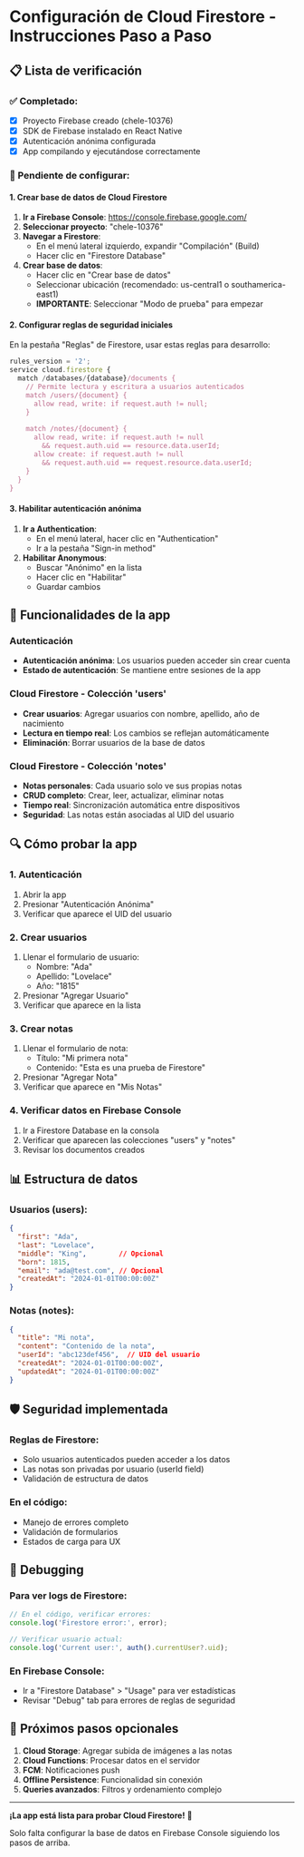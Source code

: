 # Configuración de Cloud Firestore - Instrucciones Paso a Paso

## 📋 Lista de verificación

### ✅ Completado:
- [x] Proyecto Firebase creado (chele-10376)
- [x] SDK de Firebase instalado en React Native
- [x] Autenticación anónima configurada
- [x] App compilando y ejecutándose correctamente

### 🔧 Pendiente de configurar:

#### 1. Crear base de datos de Cloud Firestore

1. **Ir a Firebase Console**: https://console.firebase.google.com/
2. **Seleccionar proyecto**: "chele-10376"
3. **Navegar a Firestore**:
   - En el menú lateral izquierdo, expandir "Compilación" (Build)
   - Hacer clic en "Firestore Database"
4. **Crear base de datos**:
   - Hacer clic en "Crear base de datos"
   - Seleccionar ubicación (recomendado: us-central1 o southamerica-east1)
   - **IMPORTANTE**: Seleccionar "Modo de prueba" para empezar

#### 2. Configurar reglas de seguridad iniciales

En la pestaña "Reglas" de Firestore, usar estas reglas para desarrollo:

```javascript
rules_version = '2';
service cloud.firestore {
  match /databases/{database}/documents {
    // Permite lectura y escritura a usuarios autenticados
    match /users/{document} {
      allow read, write: if request.auth != null;
    }
    
    match /notes/{document} {
      allow read, write: if request.auth != null 
        && request.auth.uid == resource.data.userId;
      allow create: if request.auth != null 
        && request.auth.uid == request.resource.data.userId;
    }
  }
}
```

#### 3. Habilitar autenticación anónima

1. **Ir a Authentication**:
   - En el menú lateral, hacer clic en "Authentication"
   - Ir a la pestaña "Sign-in method"
2. **Habilitar Anonymous**:
   - Buscar "Anónimo" en la lista
   - Hacer clic en "Habilitar"
   - Guardar cambios

## 🚀 Funcionalidades de la app

### Autenticación
- **Autenticación anónima**: Los usuarios pueden acceder sin crear cuenta
- **Estado de autenticación**: Se mantiene entre sesiones de la app

### Cloud Firestore - Colección 'users'
- **Crear usuarios**: Agregar usuarios con nombre, apellido, año de nacimiento
- **Lectura en tiempo real**: Los cambios se reflejan automáticamente
- **Eliminación**: Borrar usuarios de la base de datos

### Cloud Firestore - Colección 'notes' 
- **Notas personales**: Cada usuario solo ve sus propias notas
- **CRUD completo**: Crear, leer, actualizar, eliminar notas
- **Tiempo real**: Sincronización automática entre dispositivos
- **Seguridad**: Las notas están asociadas al UID del usuario

## 🔍 Cómo probar la app

### 1. Autenticación
1. Abrir la app
2. Presionar "Autenticación Anónima"
3. Verificar que aparece el UID del usuario

### 2. Crear usuarios
1. Llenar el formulario de usuario:
   - Nombre: "Ada"
   - Apellido: "Lovelace" 
   - Año: "1815"
2. Presionar "Agregar Usuario"
3. Verificar que aparece en la lista

### 3. Crear notas
1. Llenar el formulario de nota:
   - Título: "Mi primera nota"
   - Contenido: "Esta es una prueba de Firestore"
2. Presionar "Agregar Nota"
3. Verificar que aparece en "Mis Notas"

### 4. Verificar datos en Firebase Console
1. Ir a Firestore Database en la consola
2. Verificar que aparecen las colecciones "users" y "notes"
3. Revisar los documentos creados

## 📊 Estructura de datos

### Usuarios (users):
```json
{
  "first": "Ada",
  "last": "Lovelace", 
  "middle": "King",        // Opcional
  "born": 1815,
  "email": "ada@test.com", // Opcional
  "createdAt": "2024-01-01T00:00:00Z"
}
```

### Notas (notes):
```json
{
  "title": "Mi nota",
  "content": "Contenido de la nota",
  "userId": "abc123def456",  // UID del usuario
  "createdAt": "2024-01-01T00:00:00Z",
  "updatedAt": "2024-01-01T00:00:00Z"
}
```

## 🛡️ Seguridad implementada

### Reglas de Firestore:
- Solo usuarios autenticados pueden acceder a los datos
- Las notas son privadas por usuario (userId field)
- Validación de estructura de datos

### En el código:
- Manejo de errores completo
- Validación de formularios
- Estados de carga para UX

## 🐛 Debugging

### Para ver logs de Firestore:
```javascript
// En el código, verificar errores:
console.log('Firestore error:', error);

// Verificar usuario actual:
console.log('Current user:', auth().currentUser?.uid);
```

### En Firebase Console:
- Ir a "Firestore Database" > "Usage" para ver estadísticas
- Revisar "Debug" tab para errores de reglas de seguridad

## 🎯 Próximos pasos opcionales

1. **Cloud Storage**: Agregar subida de imágenes a las notas
2. **Cloud Functions**: Procesar datos en el servidor
3. **FCM**: Notificaciones push
4. **Offline Persistence**: Funcionalidad sin conexión
5. **Queries avanzados**: Filtros y ordenamiento complejo

---

**¡La app está lista para probar Cloud Firestore!** 🎉

Solo falta configurar la base de datos en Firebase Console siguiendo los pasos de arriba.
